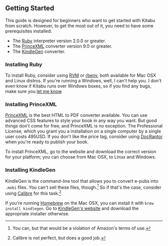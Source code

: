 ## Getting Started

This guide is designed for beginners who want to get started with Kitabu from
scratch. However, to get the most out of it, you need to have some prerequisites
installed:

- The [Ruby](http://ruby-lang.org) interpreter version 2.0.0 or greater.
- The [PrinceXML](http://princexml.com) converter version 9.0 or greater.
- The [KindleGen](http://www.amazon.com/gp/feature.html?docId=1000765211)
  converter.

### Installing Ruby

To install Ruby, consider using [RVM](http://rvm.io) or
[rbenv](http://rbenv.org), both available for Mac OSX and Linux distros. If
you're running a Windows, well, I can't help you. I don't even know if Kitabu
runs over Windows boxes, so if you find any bugs, make sure you
[let me know](http://github.com/fnando/kitabu/issues).

### Installing PrinceXML

[PrinceXML](http://princexml.com) is the best HTML to PDF converter available.
You can use advanced CSS features to style your book in any way you want. But
good things don't come for free, and PrinceXML is no exception. The Professional
License, which you grant you a installation on a single computer by a single
user costs 495USD. If you don't like the price tag, consider using
[DocRaptor](http://docraptor.com) when you're ready to publish your book.

To install PrinceXML, go to the website and download the correct version for
your platform; you can choose from Mac OSX, to Linux and Windows.

### Installing KindleGen

KindleGen is the command-line tool that allows you to convert e-pubs into
`.mobi` files. You can't sell these files, though.[^1] So if that's the case,
consider using [Calibre](http://calibre-ebook.com/) for this task.[^2]

If you're running [Homebrew](http://brew.sh) on the Mac OSX, you can install it
with `brew install kindlegen`. Go to
[KindleGen's website](http://www.amazon.com/gp/feature.html?docId=1000765211)
and download the appropriate installer otherwise.

[^1]: You can, but that would be a violation of Amazon's terms of use.
[^2]: Calibre is not perfect, but does a good job.
